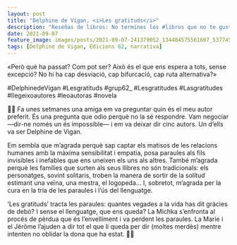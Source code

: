 ```yaml
---
layout: post
title: "Delphine de Vigan, <i>Les gratituds</i>"
description: "Reseñas de libros: No termines los #libros que no te gustan. I els #llibres que t'agraden llegeix-los tants cops com calgui."
date: 2021-09-07
feature_image: images/posts/2021-09-07-241379052_134484575561607_5377455565424272889_n_18132469003224783.jpg
tags: [Delphine de Vigan, Edicions 62, narrativa]
---
```


«Però què ha passat? Com pot ser? Això és el que ens espera a tots, sense excepció? No hi ha cap desviació, cap bifurcació, cap ruta alternativa?»
<!--more-->

#DelphinedeVigan #Lesgratituds #grup62_ #Lesgratitudes #Lasgratitudes #llegeixoautores #leoautoras #novela

👵🏾 Fa unes setmanes una amiga em va preguntar quin és el meu autor preferit. És una pregunta que odio perquè no la sé respondre. Vam negociar —dir-ne només un és impossible— i em va deixar dir cinc autors. Un d’ells va ser Delphine de Vigan. 

Em sembla que m’agrada perquè sap captar els matisos de les relacions humanes amb la màxima sensibilitat i empatia, posa paraules als fils invisibles i inefables que ens uneixen els uns als altres. També m’agrada perquè les famílies que surten als seus llibres no són tradicionals: els personatges, sovint solitaris, troben la manera de sortir de la solitud estimant una veïna, una mestra, el logopeda... I, sobretot, m’agrada per la cura en la tria de les paraules i l’ús del llenguatge.

‘Les gratituds’ tracta les paraules: quantes vegades a la vida has dit gràcies de debò? I sense el llenguatge, que ens queda? La Michka s’enfronta al procés de pèrdua que és l’envelliment i va perdent les paraules. La Marie i el Jérôme l’ajuden a dir tot el que li queda per dir (moltes merdès) mentre intenten no oblidar la dona que ha estat. 👵🏾

